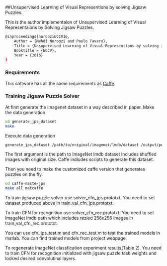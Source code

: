##Unsupervised Learning of Visual Representions by solving Jigsaw Puzzles.

This is the author implementaion of Unsupervised Learning of Visual Representaions by Solving Jigsaw Puzzles.

```bash
@inproceedings{norooziECCV16,
    Author = {Mehdi Noroozi and Paolo Favaro},
    Title = {Unsupervised Learning of Visual Representions by solving Jigsaw Puzzles},
    Booktitle = {ECCV},
    Year = {2016}
}
```

### Requirements
This software has all the same requirements as [Caffe](http://caffe.berkeleyvision.org/installation.html).

### Training Jigsaw Puzzle Solver

At first generate the imagenet dataset in a way described in paper.
Make the data generation
```bash
cd generate_jps_dataset
make
```
Execute data generation
```bash
generate_jps_dataset /path/to/original/imagenet/lmdb/dataset /output/peth/to/jps/datastet
```
The first argument is the path to ImageNet lmdb dataset includes shuffled images with original size. Caffe indludes scripts to generate this dataset.

Then you need to make the customized caffe version that generates puzzles on the fly.
```bash
cd caffe-maste-jps
make all matcaffe
```

To train jigsaw puzzle solver use solver_cfn_jps.prototxt. You need to set dataset produced above in train_val_cfn_jps.prototxt.

To train CFN for recognition use solver_cfn_rec.prototxt. You need to set ImageNet lmdb path which includes rezied 256x256 images in train_val_cfn_rec.prototxt.

You can use cfn_jps_test.m and cfn_rec_test.m to test the trained models in matlab. You can find trained models from project webpage.

To regenerate ImageNet classfication experiment results(Table 2). You need to train CFN for recognition initialized with jigsaw puzzle task weights and locked desired convolutinal layers. 




